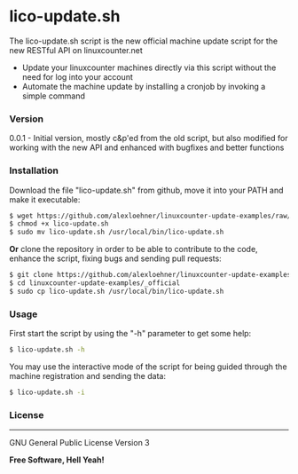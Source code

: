 # lico-update.sh

The lico-update.sh script is the new official machine update script for the new RESTful API on linuxcounter.net

  - Update your linuxcounter machines directly via this script without the need for log into your account
  - Automate the machine update by installing a cronjob by invoking a simple command

### Version
0.0.1  -  Initial version, mostly c&p'ed from the old script, but also modified for working with the new API and enhanced with bugfixes and better functions

### Installation

Download the file "lico-update.sh" from github, move it into your PATH and make it executable:

```sh
$ wget https://github.com/alexloehner/linuxcounter-update-examples/raw/master/_official/lico-update.sh
$ chmod +x lico-update.sh
$ sudo mv lico-update.sh /usr/local/bin/lico-update.sh
```
**Or** clone the repository in order to be able to contribute to the code, enhance the script, fixing bugs and sending pull requests:
```sh
$ git clone https://github.com/alexloehner/linuxcounter-update-examples.git
$ cd linuxcounter-update-examples/_official
$ sudo cp lico-update.sh /usr/local/bin/lico-update.sh
```

### Usage

First start the script by using the "-h" parameter to get some help:
```sh
$ lico-update.sh -h
```

You may use the interactive mode of the script for being guided through the machine registration and sending the data:
```sh
$ lico-update.sh -i
```

### License
----

GNU General Public License Version 3


**Free Software, Hell Yeah!**

